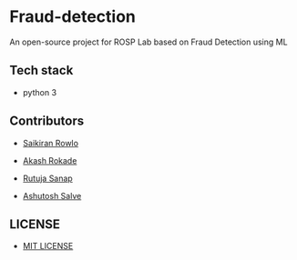 # Fraud-detection


An open-source project for ROSP Lab based on Fraud Detection using ML

## Tech stack 
- python 3




## Contributors

- [ Saikiran Rowlo](https://github.com/Saikiranrowlo)

- [Akash Rokade](https://github.com/akashrokade1432)

- [Rutuja Sanap](https://github.com/rutujasanap)

- [Ashutosh Salve](https://github.com/ashutosh2908)



## LICENSE

- [MIT LICENSE](https://github.com/Saikiranrowlo/Fraud-detection/blob/main/LICENSE)
